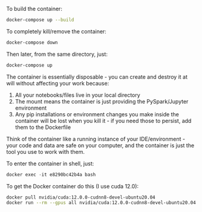 To build the container:
```bash
docker-compose up --build
```

To completely kill/remove the container:
```bash
docker-compose down
```

Then later, from the same directory, just:
```bash
docker-compose up
```

The container is essentially disposable - you can create and destroy it at will without affecting your work because:
1. All your notebooks/files live in your local directory
2. The mount means the container is just providing the PySpark/Jupyter environment
3. Any pip installations or environment changes you make inside the container will be lost when you kill it - if you need those to persist, add them to the Dockerfile

Think of the container like a running instance of your IDE/environment - your code and data are safe on your computer, and the container is just the tool you use to work with them.

To enter the container in shell, just:
```ps1
docker exec -it e8290bc42b4a bash
```

To get the Docker container do this (I use cuda 12.0):
```bash
docker pull nvidia/cuda:12.0.0-cudnn8-devel-ubuntu20.04
docker run --rm --gpus all nvidia/cuda:12.0.0-cudnn8-devel-ubuntu20.04 nvidia-smi
```
